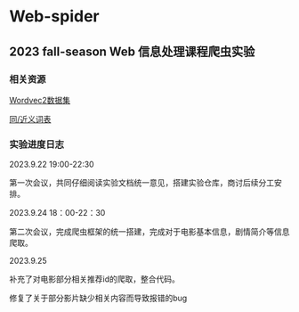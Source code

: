 # Web-spider

## 2023 fall-season Web 信息处理课程爬虫实验

### 相关资源
[Wordvec2数据集](https://github.com/chatopera/Synonyms)

[同/近义词表](https://github.com/guotong1988/chinese_dictionary)

### 实验进度日志
2023.9.22 19:00-22:30

第一次会议，共同仔细阅读实验文档统一意见，搭建实验仓库，商讨后续分工安排。

2023.9.24 18：00-22：30

第二次会议，完成爬虫框架的统一搭建，完成对于电影基本信息，剧情简介等信息爬取。

2023.9.25

补充了对电影部分相关推荐id的爬取，整合代码。

修复了关于部分影片缺少相关内容而导致报错的bug

